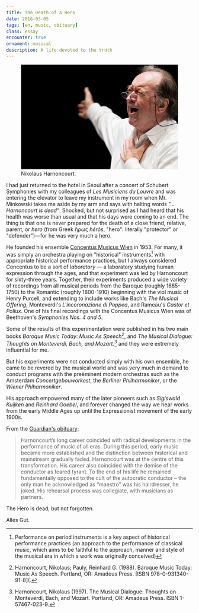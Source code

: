 ```yaml
---
title: The Death of a Hero
date: 2016-03-05
tags: [en, music, obituary]
class: essay
encounter: true
ornament: musical
description: A life devoted to the truth
---
```


<figure>
<img src="/assets/img/hh.png">
<figcaption>Nikolaus Harnoncourt.</figcaption>
</figure>

I had just returned to the hotel in Seoul after a concert of Schubert Symphonies with my colleagues of *Les Musiciens du Louvre* and was entering the elevator to leave my instrument in my room when Mr. Minkowski takes me aside by my arm and says with halting words *"…Harnoncourt is dead"*. Shocked, but not surprised as I had heard that his health was worse than usual and that his days were coming to an end. The thing is that one is never prepared for the death of a close friend, relative, parent, or *hero* (from Greek ἥρως *hērōs*, "hero": literally "protector" or "defender")—for he was very much a hero.

He founded his ensemble [Concentus Musicus Wien](http://www.concentusmusicus.com/) in 1953. For many, it was simply an orchestra playing on "historical" instruments[^1] with appropriate historical performance practices, but I always considered Concentus to be a sort of *laboratory* — a laboratory studying human expression through the ages, and that experiment was led by Harnoncourt for sixty-three years. Together, their experiments produced a wide variety of recordings from all musical periods from the Baroque (roughly 1685-1750) to the Romantic (roughly 1800-1910) beginning with the viol music of Henry Purcell, and extending to include works like Bach's *The Musical Offering*, Monteverdi's *L'incoronazione di Poppea*, and Rameau's *Castor et Pollux*. One of his final recordings with the Concentus Musicus Wien was of Beethoven's *Symphonies Nos. 4 and 5*.

Some of the results of this experimentation were published in his two main books *Baroque Music Today: Music As Speech[^2]*, and *The Musical Dialogue: Thoughts on Monteverdi, Bach, and Mozart.[^3]* and they were extremely influential for me.

But his experiments were not conducted simply with his own ensemble, he came to be revered by the musical world and was very much in demand to conduct programs with the preëminent modern orchestras such as the Amsterdam *Concertgebouworkest*, the *Berliner Philharmoniker*, or the *Wiener Phlharmoniker*.

His approach empowered many of the later pioneers such as *Sigiswald Kuijken* and *Reinhard Goebel*, and forever changed the way we hear works from the early Middle Ages up until the Expressionist movement of the early 1900s.

From the [Guardian's obituary](https://www.theguardian.com/music/2016/mar/06/nikolaus-harnoncourt-obituary):

> Harnoncourt’s long career coincided with radical developments in the performance of music of all eras. During this period, early music became more established and the distinction between historical and mainstream gradually faded. Harnoncourt was at the centre of this transformation. His career also coincided with the demise of the conductor as feared tyrant. To the end of his life he remained fundamentally opposed to the cult of the autocratic conductor – the only man he acknowledged as “maestro” was his hairdresser, he joked. His rehearsal process was collegiate, with musicians as partners.

The Hero is dead, but not forgotten.

Alles Gut.



[^1]: Performance on period instruments is a key aspect of historical performance practices (an approach to the performance of classical music, which aims to be faithful to the approach, manner and style of the musical era in which a work was originally conceived)

[^2]: Harnoncourt, Nikolaus; Pauly, Reinhard G. (1988). Baroque Music Today: Music As Speech. Portland, OR: Amadeus Press. [ISBN 978-0-931340-91-8](.

[^3]: Harnoncourt, Nikolaus (1997). The Musical Dialogue: Thoughts on Monteverdi, Bach, and Mozart. Portland, OR: Amadeus Press. ISBN 1-57467-023-9.
